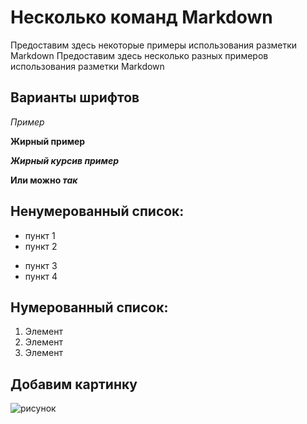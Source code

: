 # Несколько команд Markdown

Предоставим здесь некоторые примеры использования разметки Markdown
Предоставим здесь несколько разных примеров использования разметки Markdown

## Варианты шрифтов

*Пример*

**Жирный пример**

***Жирный курсив пример***

__Или можно *так*__

## Ненумерованный список:

- пункт 1
- пункт 2
* пункт 3
* пункт 4

## Нумерованный список:

1. Элемент
2. Элемент
3. Элемент

## Добавим картинку

![рисунок](googlelogo_color_272x92dp.png)

